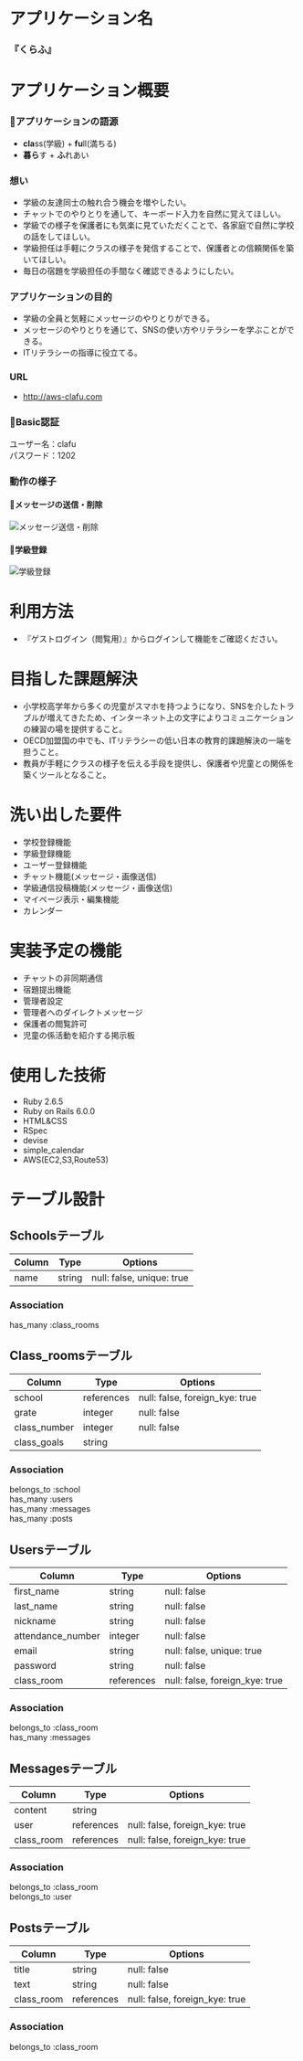 # アプリケーション名
### 『くらふ』

# アプリケーション概要

### 🏫アプリケーションの語源
- **cla**ss(学級) + **fu**ll(満ちる)
- **暮ら**す + **ふ**れあい

### 想い
- 学級の友達同士の触れ合う機会を増やしたい。
- チャットでのやりとりを通して、キーボード入力を自然に覚えてほしい。
- 学級での様子を保護者にも気楽に見ていただくことで、各家庭で自然に学校の話をしてほしい。
- 学級担任は手軽にクラスの様子を発信することで、保護者との信頼関係を築いてほしい。
- 毎日の宿題を学級担任の手間なく確認できるようにしたい。

### アプリケーションの目的
- 学級の全員と気軽にメッセージのやりとりができる。
- メッセージのやりとりを通じて、SNSの使い方やリテラシーを学ぶことができる。
- ITリテラシーの指導に役立てる。

### URL
- http://aws-clafu.com

### 🔑Basic認証
ユーザー名：clafu  
パスワード：1202

### 動作の様子
#### 📨メッセージの送信・削除
![メッセージ送信・削除](https://i.gyazo.com/d812b11964d7c9b7f4b09dc73f494e2e.gif)  


#### 🏫学級登録
![学級登録](https://i.gyazo.com/4a2dc4b9847f9db4f67a9e7693d19a61.gif)

# 利用方法
- 『ゲストログイン（閲覧用）』からログインして機能をご確認ください。

# 目指した課題解決
- 小学校高学年から多くの児童がスマホを持つようになり、SNSを介したトラブルが増えてきたため、インターネット上の文字によりコミュニケーションの練習の場を提供すること。
- OECD加盟国の中でも、ITリテラシーの低い日本の教育的課題解決の一端を担うこと。
- 教員が手軽にクラスの様子を伝える手段を提供し、保護者や児童との関係を築くツールとなること。

# 洗い出した要件
- 学校登録機能
- 学級登録機能
- ユーザー登録機能
- チャット機能(メッセージ・画像送信)
- 学級通信投稿機能(メッセージ・画像送信)
- マイページ表示・編集機能
- カレンダー

# 実装予定の機能
- チャットの非同期通信
- 宿題提出機能
- 管理者設定
- 管理者へのダイレクトメッセージ
- 保護者の閲覧許可
- 児童の係活動を紹介する掲示板

# 使用した技術
- Ruby 2.6.5
- Ruby on Rails 6.0.0
- HTML&CSS
- RSpec
- devise
- simple_calendar
- AWS(EC2,S3,Route53)


# テーブル設計

## Schoolsテーブル 

| Column | Type   | Options                   |
| ------ | ------ | ------------------------- |
| name   | string | null: false, unique: true |

### Association

has_many :class_rooms  


## Class_roomsテーブル

| Column         | Type       | Options                        |
| -------------- | ---------- | ------------------------------ |
| school         | references | null: false, foreign_kye: true |
| grate          | integer    | null: false                    |
| class_number   | integer    | null: false                    |
| class_goals    | string    |                                |

### Association

belongs_to :school  
has_many :users  
has_many :messages  
has_many :posts  

## Usersテーブル

| Column            | Type       | Options                        |
| ----------------- | ---------- | ------------------------------ |
| first_name        | string     | null: false                    |
| last_name         | string     | null: false                    |
| nickname          | string     | null: false                    |
| attendance_number | integer    | null: false                    |
| email             | string     | null: false, unique: true      |
| password          | string     | null: false                    |
| class_room        | references | null: false, foreign_kye: true |

### Association

belongs_to :class_room  
has_many :messages  


## Messagesテーブル

| Column         | Type       | Options                        |
| -------------- | ---------- | ------------------------------ |
| content        | string     |                                |
| user           | references | null: false, foreign_kye: true |
| class_room     | references | null: false, foreign_kye: true |

### Association
belongs_to :class_room  
belongs_to :user  

## Postsテーブル

| Column     | Type       | Options                        |
| ---------- | ---------- | ------------------------------ |
| title      | string     | null: false                    |
| text       | string     | null: false                    |
| class_room | references | null: false, foreign_kye: true |

### Association
belongs_to :class_room  